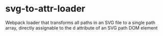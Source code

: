 # svg-to-attr-loader
Webpack loader that transforms all paths in an SVG file to a single path array, directly assignable to the d attribute of an SVG path DOM element
